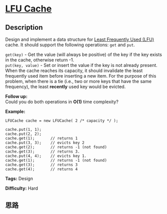 # [LFU Cache][title]

## Description

Design and implement a data structure for [Least Frequently Used
(LFU)](https://en.wikipedia.org/wiki/Least_frequently_used) cache. It should
support the following operations: `get` and `put`.

`get(key)` \- Get the value (will always be positive) of the key if the key
exists in the cache, otherwise return -1.  
`put(key, value)` \- Set or insert the value if the key is not already
present. When the cache reaches its capacity, it should invalidate the least
frequently used item before inserting a new item. For the purpose of this
problem, when there is a tie (i.e., two or more keys that have the same
frequency), the least **recently** used key would be evicted.

**Follow up:**  
Could you do both operations in **O(1)** time complexity?

**Example:**
            LFUCache cache = new LFUCache( 2 /* capacity */ );        cache.put(1, 1);    cache.put(2, 2);    cache.get(1);       // returns 1    cache.put(3, 3);    // evicts key 2    cache.get(2);       // returns -1 (not found)    cache.get(3);       // returns 3.    cache.put(4, 4);    // evicts key 1.    cache.get(1);       // returns -1 (not found)    cache.get(3);       // returns 3    cache.get(4);       // returns 4    


**Tags:** Design

**Difficulty:** Hard

## 思路

[title]: https://leetcode.com/problems/lfu-cache
